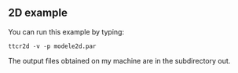 ## 2D example

You can run this example by typing:

```
ttcr2d -v -p modele2d.par
```

The output files obtained on my machine are in the subdirectory out.
